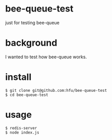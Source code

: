 # bee-queue-test
just for testing bee-queue

# background
I wanted to test how bee-queue works.

# install
```shell
$ git clone git@github.com:hfu/bee-queue-test
$ cd bee-queue-test
```

# usage
```shell
$ redis-server
$ node index.js
```
